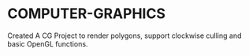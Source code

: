 # COMPUTER-GRAPHICS
Created A CG Project to render polygons, support clockwise culling and basic OpenGL functions.
